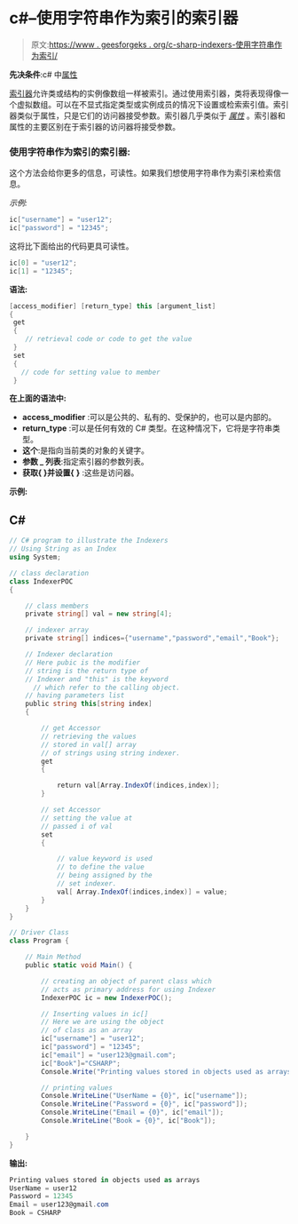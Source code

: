 # c#–使用字符串作为索引的索引器

> 原文:[https://www . geesforgeks . org/c-sharp-indexers-使用字符串作为索引/](https://www.geeksforgeeks.org/c-sharp-indexers-using-string-as-an-index/)

**先决条件**:c# 中[属性](https://www.geeksforgeeks.org/c-sharp-properties/)

[索引器](https://www.geeksforgeeks.org/c-sharp-indexers/)允许类或结构的实例像数组一样被索引。通过使用索引器，类将表现得像一个虚拟数组。可以在不显式指定类型或实例成员的情况下设置或检索索引值。索引器类似于属性，只是它们的访问器接受参数。索引器几乎类似于 [*属性*](https://www.geeksforgeeks.org/c-sharp-properties/) 。索引器和属性的主要区别在于索引器的访问器将接受参数。

### 使用字符串作为索引的索引器:

这个方法会给你更多的信息，可读性。如果我们想使用字符串作为索引来检索信息。

*示例:*

```cs
ic["username"] = "user12";  
ic["password"] = "12345";  

```

这将比下面给出的代码更具可读性。

```cs
ic[0] = "user12";  
ic[1] = "12345";  

```

**语法:**

```cs
[access_modifier] [return_type] this [argument_list]
{
 get  
 {
    // retrieval code or code to get the value 
 }
 set  
 {
   // code for setting value to member
 }

```

**在上面的语法中:**

*   **access_modifier** :可以是公共的、私有的、受保护的，也可以是内部的。
*   **return_type** :可以是任何有效的 C# 类型。在这种情况下，它将是字符串类型。
*   **这个**:是指向当前类的对象的关键字。
*   **参数 _ 列表**:指定索引器的参数列表。
*   **获取{ }并设置{** **}** :这些是访问器。

**示例:**

## C#

```cs
// C# program to illustrate the Indexers 
// Using String as an Index 
using System; 

// class declaration 
class IndexerPOC 
{ 

    // class members 
    private string[] val = new string[4]; 

    // indexer array 
    private string[] indices={"username","password","email","Book"};

    // Indexer declaration 
    // Here pubic is the modifier 
    // string is the return type of 
    // Indexer and "this" is the keyword 
      // which refer to the calling object.
    // having parameters list 
    public string this[string index] 
    { 

        // get Accessor 
        // retrieving the values 
        // stored in val[] array 
        // of strings using string indexer.
        get
        { 

            return val[Array.IndexOf(indices,index)]; 
        } 

        // set Accessor 
        // setting the value at 
        // passed i of val 
        set
        { 

            // value keyword is used 
            // to define the value 
            // being assigned by the 
            // set indexer. 
            val[ Array.IndexOf(indices,index)] = value; 
        } 
    } 
} 

// Driver Class 
class Program { 

    // Main Method 
    public static void Main() { 

        // creating an object of parent class which 
        // acts as primary address for using Indexer 
        IndexerPOC ic = new IndexerPOC(); 

        // Inserting values in ic[] 
        // Here we are using the object 
        // of class as an array 
        ic["username"] = "user12"; 
        ic["password"] = "12345"; 
        ic["email"] = "user123@gmail.com"; 
        ic["Book"]="CSHARP";
        Console.Write("Printing values stored in objects used as arrays\n"); 

        // printing values 
        Console.WriteLine("UserName = {0}", ic["username"]); 
        Console.WriteLine("Password = {0}", ic["password"]); 
        Console.WriteLine("Email = {0}", ic["email"]); 
        Console.WriteLine("Book = {0}", ic["Book"]); 

    } 
}
```

**输出:**

```cs
Printing values stored in objects used as arrays
UserName = user12
Password = 12345
Email = user123@gmail.com
Book = CSHARP
```